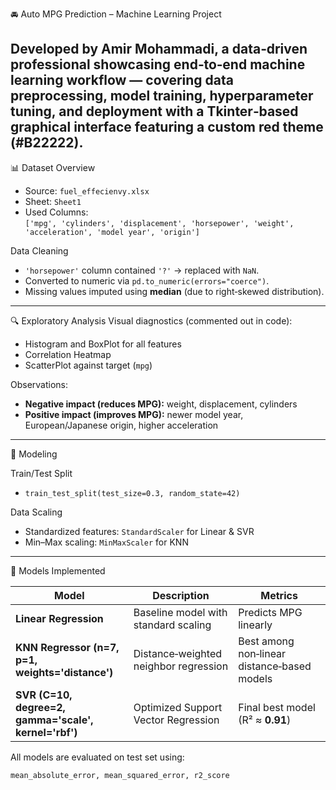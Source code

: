 🚘 Auto MPG Prediction – Machine Learning Project

Developed by Amir Mohammadi, a data‑driven professional showcasing end‑to‑end machine learning workflow — covering data preprocessing, model training, hyperparameter tuning, and deployment with a Tkinter‑based graphical interface featuring a custom red theme (#B22222).
---

 📊 Dataset Overview

- Source: `fuel_effecienvy.xlsx`
- Sheet: `Sheet1`
- Used Columns:  
  `['mpg', 'cylinders', 'displacement', 'horsepower', 'weight', 'acceleration', 'model year', 'origin']`

 Data Cleaning
- `'horsepower'` column contained `'?'` → replaced with `NaN`.
- Converted to numeric via `pd.to_numeric(errors="coerce")`.
- Missing values imputed using **median** (due to right‑skewed distribution).

---

 🔍 Exploratory Analysis
Visual diagnostics (commented out in code):
- Histogram and BoxPlot for all features  
- Correlation Heatmap  
- ScatterPlot against target (`mpg`)

Observations:
- **Negative impact (reduces MPG):** weight, displacement, cylinders  
- **Positive impact (improves MPG):** newer model year, European/Japanese origin, higher acceleration  

---

🧠 Modeling

Train/Test Split
- `train_test_split(test_size=0.3, random_state=42)`

 Data Scaling
- Standardized features: `StandardScaler` for Linear & SVR  
- Min–Max scaling: `MinMaxScaler` for KNN  

---

 🤖 Models Implemented

| Model | Description | Metrics |
|--------|--------------|----------|
| **Linear Regression** | Baseline model with standard scaling | Predicts MPG linearly |
| **KNN Regressor (n=7, p=1, weights='distance')** | Distance‑weighted neighbor regression | Best among non‑linear distance‑based models |
| **SVR (C=10, degree=2, gamma='scale', kernel='rbf')** | Optimized Support Vector Regression | Final best model (R² ≈ **0.91**) |

All models are evaluated on test set using:
```python
mean_absolute_error, mean_squared_error, r2_score
